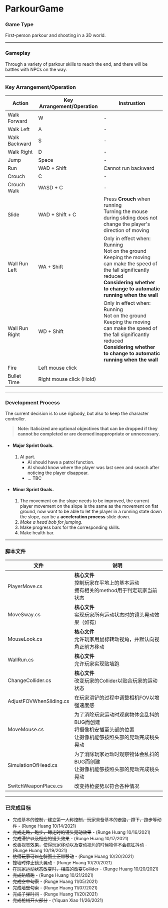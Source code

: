 # ParkourGame
### Game Type
First-person parkour and shooting in a 3D world. <br>

---

### Gameplay
Through a variety of parkour skills to reach the end, and there will be battles with NPCs on the way. <br>

---

### Key Arrangement/Operation
|Action|Key Arrangement/Operation|Instrustion|
|-|-|-|
|Walk Forward|W|-|
|Walk Left|A|-|
|Walk Backward|S|-|
|Walk Right|D|-|
|Jump|Space|-|
|Run|WAD + Shift|Cannot run backward|
|Crouch|C|-|
|Crouch Walk|WASD + C|-|
|Slide|WAD + Shift + C|Press **Crouch** when running <br> Turning the mouse during sliding does not change the player's direction of moving|
|Wall Run Left|WA + Shift|Only in effect when: <br> Running <br> Not on the ground <br> Keeping the moving can make the speed of the fall significantly reduced <br> **Considering whether to change to automatic running when the wall**|
|Wall Run Right|WD + Shift|Only in effect when: <br> Running <br> Not on the ground <br> Keeping the moving can make the speed of the fall significantly reduced <br> **Considering whether to change to automatic running when the wall**|
|Fire|Left mouse click||
|Bullet Time|Right mouse click (Hold)||

---

### Development Process
The current decision is to use rigibody, but also to keep the character controller.
>**Note: Italicized are optional objectives that can be dropped if they cannot be completed or are deemed inappropriate or unnecessary.**
- #### Major Sprint Goals.
  1. AI part.
     - AI should have a patrol function.
     - AI should know where the player was last seen and search after noticing the player disappear.
     - ... TBC

- #### Minor Sprint Goals.
   1. The movement on the slope needs to be improved, the current player movement on the slope is the same as the movement on flat ground, now want to be able to let the player in a running state down the slope, can be a **acceleration process** slide down.
   2. _Make a head bob for jumping._
   3. Make progress bars for the corresponding skills.
   4. Make health bar.

---

### 脚本文件
|文件|说明|
|-|-|
|PlayerMove.cs|**核心文件** <br> 控制玩家在平地上的基本运动 <br> 拥有相关的method用于判定玩家当前状态|
|MoveSway.cs|**核心文件** <br> 实现玩家所有运动状态时的镜头晃动效果（如有）|
|MouseLook.cs|**核心文件** <br> 允许玩家用鼠标转动视角，并默认向视角正前方移动|
|WallRun.cs|**核心文件** <br> 允许玩家实现贴墙跑|
|ChangeCollider.cs|**核心文件** <br> 改变玩家的Collider以贴合玩家的运动状态|
|AdjustFOVWhenSliding.cs|在玩家滑铲的过程中调整相机FOV以增强速度感|
|MoveMouse.cs|为了消除玩家运动时观察物体会乱抖的BUG而创建 <br> 将摄像机安插至头部的位置 <br> 让摄像机能够按照头部的晃动完成镜头晃动|
|SimulationOfHead.cs|为了消除玩家运动时观察物体会乱抖的BUG而创建 <br> 让摄像机能够按照头部的晃动完成镜头晃动|
|SwitchWeaponPlace.cs|改变持枪姿势以符合各种情况|

---

### 已完成目标
- ~~完成基本的控制，建立第一人称控制，玩家具备基本的走路，蹲下，跑步等动作~~ - (Runge Huang 10/14/2021)
- ~~完成走路，跑步，蹲走时的镜头晃动效果~~ - (Runge Huang 10/16/2021)
- ~~完成滑铲以及相应的镜头效果~~ - (Runge Huang 10/17/2021)
- ~~改善视觉效果，使得玩家移动以及变动视角的时候物体不会疯狂抖动~~ - (Runge Huang 10/19/2021)
- ~~使得玩家可以在斜面上正常移动~~ - (Runge Huang 10/20/2021)
- ~~撞墙时停止镜头晃动~~ - (Runge Huang 10/20/2021)
- ~~在玩家运动状态改变时，相应的改变Collider~~ - (Runge Huang 10/20/2021)
- ~~完成贴墙跑~~ - (Runge Huang 10/21/2021)
- ~~完成空中勾索~~ - (Runge Huang 11/05/2021)
- ~~完成墙壁勾索~~ - (Runge Huang 11/07/2021)
- ~~完成子弹时间~~ - (Runge Huang 11/20/2021)
- ~~完成枪械开火部分~~ - (Yiquan Xiao 11/26/2021)


